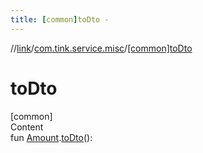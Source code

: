```yaml
---
title: [common]toDto -
---
```

//[link](../index.md)/[com.tink.service.misc](index.md)/[[common]toDto]([common]to-dto.md)



# toDto  
[common]  
Content  
fun [Amount](../com.tink.model.misc/[common]-amount/index.md).[toDto]([common]to-dto.md)(): <ERROR CLASS>  



